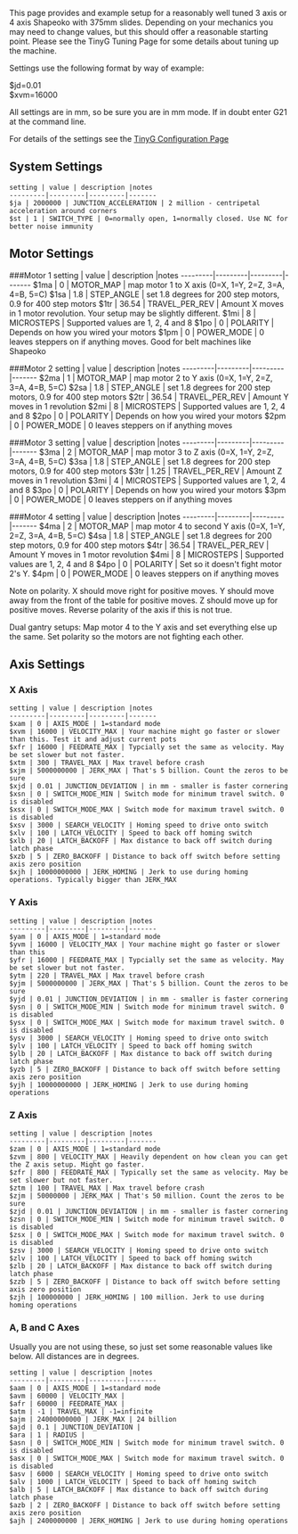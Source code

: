 This page provides and example setup for a reasonably well tuned 3 axis or 4 axis Shapeoko with 375mm slides. Depending on your mechanics you may need to change values, but this should offer a reasonable starting point. Please see the TinyG Tuning Page for some details about tuning up the machine.

Settings use the following format by way of example:

  $jd=0.01<br>
  $xvm=16000<br>

All settings are in mm, so be sure you are in mm mode. If in doubt enter  G21 at the command line.

For details of the settings see the [TinyG Configuration Page](https://github.com/synthetos/TinyG/wiki/TinyG-Configuration)

## System Settings
	setting | value | description |notes
	---------|---------|---------|-------
	$ja | 2000000 | JUNCTION_ACCELERATION | 2 million - centripetal acceleration around corners
	$st | 1 | SWITCH_TYPE | 0=normally open, 1=normally closed. Use NC for better noise immunity 

## Motor Settings
###Motor 1
	setting | value | description |notes
	---------|---------|---------|-------
	$1ma | 0 | MOTOR_MAP | map motor 1 to X axis (0=X, 1=Y, 2=Z, 3=A, 4=B, 5=C)
	$1sa | 1.8 | STEP_ANGLE | set 1.8 degrees for 200 step motors, 0.9 for 400 step motors
	$1tr | 36.54 | TRAVEL_PER_REV | Amount X moves in 1 motor revolution. Your setup may be slightly different.
	$1mi | 8 | MICROSTEPS | Supported values are 1, 2, 4 and 8
	$1po | 0 | POLARITY | Depends on how you wired your motors 
	$1pm | 0 | POWER_MODE | 0 leaves steppers on if anything moves. Good for belt machines like Shapeoko 

###Motor 2
	setting | value | description |notes
	---------|---------|---------|-------
	$2ma | 1 | MOTOR_MAP | map motor 2 to Y axis (0=X, 1=Y, 2=Z, 3=A, 4=B, 5=C)
	$2sa | 1.8 | STEP_ANGLE | set 1.8 degrees for 200 step motors, 0.9 for 400 step motors
	$2tr | 36.54 | TRAVEL_PER_REV | Amount Y moves in 1 revolution
	$2mi | 8 | MICROSTEPS | Supported values are 1, 2, 4 and 8
	$2po | 0 | POLARITY | Depends on how you wired your motors 
	$2pm | 0 | POWER_MODE | 0 leaves steppers on if anything moves

###Motor 3
	setting | value | description |notes
	---------|---------|---------|-------
	$3ma | 2 | MOTOR_MAP | map motor 3 to Z axis (0=X, 1=Y, 2=Z, 3=A, 4=B, 5=C)
	$3sa | 1.8 | STEP_ANGLE | set 1.8 degrees for 200 step motors, 0.9 for 400 step motors
	$3tr | 1.25 | TRAVEL_PER_REV | Amount Z moves in 1 revolution
	$3mi | 4 | MICROSTEPS | Supported values are 1, 2, 4 and 8
	$3po | 0 | POLARITY | Depends on how you wired your motors 
	$3pm | 0 | POWER_MODE | 0 leaves steppers on if anything moves

###Motor 4
	setting | value | description |notes
	---------|---------|---------|-------
	$4ma | 2 | MOTOR_MAP | map motor 4 to second Y axis (0=X, 1=Y, 2=Z, 3=A, 4=B, 5=C)
	$4sa | 1.8 | STEP_ANGLE | set 1.8 degrees for 200 step motors, 0.9 for 400 step motors
	$4tr | 36.54 | TRAVEL_PER_REV | Amount Y moves in 1 motor revolution
	$4mi | 8 | MICROSTEPS | Supported values are 1, 2, 4 and 8
	$4po | 0 | POLARITY | Set so it doesn't fight motor 2's Y. 
	$4pm | 0 | POWER_MODE | 0 leaves steppers on if anything moves

Note on polarity. X should move right for positive moves. Y should move away from the front of the table for positive moves. Z should move up for positive moves. Reverse polarity of the axis if this is not true. 

Dual gantry setups: Map motor 4 to the Y axis and set everything else up the same. Set polarity so the motors are not fighting each other.


## Axis Settings
### X Axis
	setting | value | description |notes
	---------|---------|---------|-------
	$xam | 0 | AXIS_MODE | 1=standard mode
	$xvm | 16000 | VELOCITY_MAX | Your machine might go faster or slower than this. Test it and adjust current pots
	$xfr | 16000 | FEEDRATE_MAX | Typcially set the same as velocity. May be set slower but not faster.
	$xtm | 300 | TRAVEL_MAX | Max travel before crash
	$xjm | 5000000000 | JERK_MAX | That's 5 billion. Count the zeros to be sure
	$xjd | 0.01 | JUNCTION_DEVIATION | in mm - smaller is faster cornering
	$xsn | 0 | SWITCH_MODE_MIN | Switch mode for minimum travel switch. 0 is disabled
	$xsx | 0 | SWITCH_MODE_MAX | Switch mode for maximum travel switch. 0 is disabled
	$xsv | 3000 | SEARCH_VELOCITY | Homing speed to drive onto switch
	$xlv | 100 | LATCH_VELOCITY | Speed to back off homing switch
	$xlb | 20 | LATCH_BACKOFF | Max distance to back off switch during latch phase
	$xzb | 5 | ZERO_BACKOFF | Distance to back off switch before setting axis zero position
	$xjh | 10000000000 | JERK_HOMING | Jerk to use during homing operations. Typically bigger than JERK_MAX

### Y Axis
	setting | value | description |notes
	---------|---------|---------|-------
	$yam | 0 | AXIS_MODE | 1=standard mode
	$yvm | 16000 | VELOCITY_MAX | Your machine might go faster or slower than this
	$yfr | 16000 | FEEDRATE_MAX | Typcially set the same as velocity. May be set slower but not faster.
	$ytm | 220 | TRAVEL_MAX | Max travel before crash
	$yjm | 5000000000 | JERK_MAX | That's 5 billion. Count the zeros to be sure
	$yjd | 0.01 | JUNCTION_DEVIATION | in mm - smaller is faster cornering
	$ysn | 0 | SWITCH_MODE_MIN | Switch mode for minimum travel switch. 0 is disabled
	$ysx | 0 | SWITCH_MODE_MAX | Switch mode for maximum travel switch. 0 is disabled
	$ysv | 3000 | SEARCH_VELOCITY | Homing speed to drive onto switch
	$ylv | 100 | LATCH_VELOCITY | Speed to back off homing switch
	$ylb | 20 | LATCH_BACKOFF | Max distance to back off switch during latch phase
	$yzb | 5 | ZERO_BACKOFF | Distance to back off switch before setting axis zero position
	$yjh | 10000000000 | JERK_HOMING | Jerk to use during homing operations

### Z Axis
	setting | value | description |notes
	---------|---------|---------|-------
	$zam | 0 | AXIS_MODE | 1=standard mode
	$zvm | 800 | VELOCITY_MAX | Heavily dependent on how clean you can get the Z axis setup. Might go faster.
	$zfr | 800 | FEEDRATE_MAX | Typically set the same as velocity. May be set slower but not faster.
	$ztm | 100 | TRAVEL_MAX | Max travel before crash
	$zjm | 50000000 | JERK_MAX | That's 50 million. Count the zeros to be sure
	$zjd | 0.01 | JUNCTION_DEVIATION | in mm - smaller is faster cornering
	$zsn | 0 | SWITCH_MODE_MIN | Switch mode for minimum travel switch. 0 is disabled
	$zsx | 0 | SWITCH_MODE_MAX | Switch mode for maximum travel switch. 0 is disabled
	$zsv | 3000 | SEARCH_VELOCITY | Homing speed to drive onto switch
	$zlv | 100 | LATCH_VELOCITY | Speed to back off homing switch
	$zlb | 20 | LATCH_BACKOFF | Max distance to back off switch during latch phase
	$zzb | 5 | ZERO_BACKOFF | Distance to back off switch before setting axis zero position
	$zjh | 100000000 | JERK_HOMING | 100 million. Jerk to use during homing operations

### A, B and C Axes
Usually you are not using these, so just set some reasonable values like below. All distances are in degrees. 

	setting | value | description |notes
	---------|---------|---------|-------
	$aam | 0 | AXIS_MODE | 1=standard mode
	$avm | 60000 | VELOCITY_MAX | 
	$afr | 60000 | FEEDRATE_MAX | 
	$atm | -1 | TRAVEL_MAX | -1=infinite
	$ajm | 24000000000 | JERK_MAX | 24 billion
	$ajd | 0.1 | JUNCTION_DEVIATION |
	$ara | 1 | RADIUS |
	$asn | 0 | SWITCH_MODE_MIN | Switch mode for minimum travel switch. 0 is disabled
	$asx | 0 | SWITCH_MODE_MAX | Switch mode for maximum travel switch. 0 is disabled
	$asv | 6000 | SEARCH_VELOCITY | Homing speed to drive onto switch
	$alv | 1000 | LATCH_VELOCITY | Speed to back off homing switch
	$alb | 5 | LATCH_BACKOFF | Max distance to back off switch during latch phase
	$azb | 2 | ZERO_BACKOFF | Distance to back off switch before setting axis zero position
	$ajh | 2400000000 | JERK_HOMING | Jerk to use during homing operations

